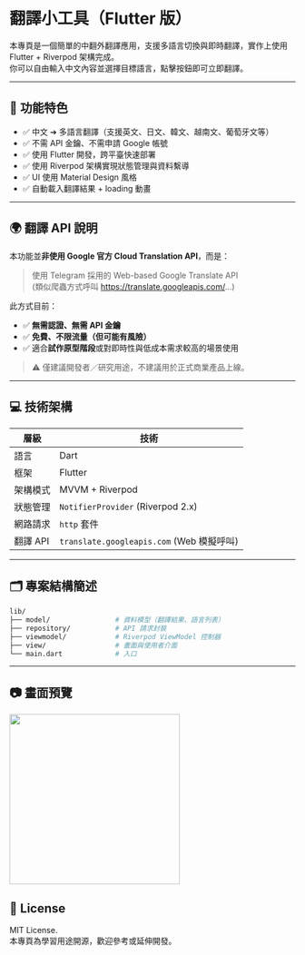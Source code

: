 # 翻譯小工具（Flutter 版）

本專頁是一個簡單的中翻外翻譯應用，支援多語言切換與即時翻譯，實作上使用 Flutter + Riverpod 架構完成。  
你可以自由輸入中文內容並選擇目標語言，點擊按鈕即可立即翻譯。

---

## 📌 功能特色

- ✅ 中文 ➔ 多語言翻譯（支援英文、日文、韓文、越南文、葡萄牙文等）
- ✅ 不需 API 金鑰、不需申請 Google 帳號
- ✅ 使用 Flutter 開發，跨平臺快速部署
- ✅ 使用 Riverpod 架構實現狀態管理與資料繫導
- ✅ UI 使用 Material Design 風格
- ✅ 自動載入翻譯結果 + loading 動畫

---

## 🌍 翻譯 API 說明

本功能並**非使用 Google 官方 Cloud Translation API**，而是：

> 使用 Telegram 採用的 Web-based Google Translate API  
> (類似爬蟲方式呼叫 https://translate.googleapis.com/...)

此方式目前：
- ✅ **無需認證、無需 API 金鑰**
- ✅ **免費、不限流量（但可能有風險）**
- ✅ 適合**試作原型階段**或對即時性與低成本需求較高的場景使用

> ⚠️ 僅建議開發者／研究用途，不建議用於正式商業產品上線。

---

## 💻 技術架構

| 層級 | 技術 |
|--------|--------|
| 語言 | Dart |
| 框架 | Flutter |
| 架構模式 | MVVM + Riverpod |
| 狀態管理 | `NotifierProvider` (Riverpod 2.x) |
| 網路請求 | `http` 套件 |
| 翻譯 API | `translate.googleapis.com` (Web 模擬呼叫) |

---

## 🗂 專案結構簡述

```bash
lib/
├── model/                # 資料模型（翻譯結果、語言列表）
├── repository/           # API 請求封裝
├── viewmodel/            # Riverpod ViewModel 控制器
├── view/                 # 畫面與使用者介面
└── main.dart             # 入口
```

---

## 📷 畫面預覽

<img src="[https://your-url.gif](https://github.com/blackman5566/tranzly_flutter_demo/blob/main/demo.gif)" width="300" />

## 📄 License

MIT License.  
本專頁為學習用途開源，歡迎參考或延伸開發。
